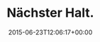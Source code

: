 ---
retweeted: false
source: <a href="http://twitter.com/download/android" rel="nofollow">Twitter for Android</a>
entities:
  user_mentions: []
  urls: []
  symbols: []
  media:
  - expanded_url: https://twitter.com/bascht/status/613317148090482689/photo/1
    indices:
    - '15'
    - '37'
    url: http://t.co/8mSUACfxgP
    media_url: http://pbs.twimg.com/media/CILwsTfVAAABAut.jpg
    id_str: '613317143212392448'
    id: '613317143212392448'
    media_url_https: https://pbs.twimg.com/media/CILwsTfVAAABAut.jpg
    sizes:
      medium:
        w: '579'
        h: '1024'
        resize: fit
      thumb:
        w: '150'
        h: '150'
        resize: crop
      small:
        w: '384'
        h: '680'
        resize: fit
      large:
        w: '579'
        h: '1024'
        resize: fit
    type: photo
    display_url: pic.twitter.com/8mSUACfxgP
  hashtags: []
display_text_range:
- '0'
- '37'
favorite_count: '2'
id_str: '613317148090482689'
truncated: false
retweet_count: '0'
id: '613317148090482689'
possibly_sensitive: false
created_at: Tue Jun 23 12:06:17 +0000 2015
favorited: false
full_text: Nächster Halt.
lang: de
extended_entities:
  media:
  - expanded_url: https://twitter.com/bascht/status/613317148090482689/photo/1
    indices:
    - '15'
    - '37'
    url: http://t.co/8mSUACfxgP
    media_url: http://pbs.twimg.com/media/CILwsTfVAAABAut.jpg
    id_str: '613317143212392448'
    id: '613317143212392448'
    media_url_https: https://pbs.twimg.com/media/CILwsTfVAAABAut.jpg
    sizes:
      medium:
        w: '579'
        h: '1024'
        resize: fit
      thumb:
        w: '150'
        h: '150'
        resize: crop
      small:
        w: '384'
        h: '680'
        resize: fit
      large:
        w: '579'
        h: '1024'
        resize: fit
    type: photo
    display_url: pic.twitter.com/8mSUACfxgP
tags:
- pesos:twitter
date: '2015-06-23T12:06:17+00:00'
src: https://twitter.com/bascht/status/613317148090482689
original_url: https://twitter.com/bascht/status/613317148090482689
type: twitter_tweet
media_url: https://img.bascht.com/twitter/pbs.twimg.com/media/CILwsTfVAAABAut.jpg
text: Nächster Halt.
title: Nächster Halt.

---